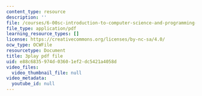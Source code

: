 ```yaml
---
content_type: resource
description: ''
file: /courses/6-00sc-introduction-to-computer-science-and-programming-spring-2011/e88c6835974d03601ef2dc5421a4058d_88fqFjfxgwI.pdf
file_type: application/pdf
learning_resource_types: []
license: https://creativecommons.org/licenses/by-nc-sa/4.0/
ocw_type: OCWFile
resourcetype: Document
title: 3play pdf file
uid: e88c6835-974d-0360-1ef2-dc5421a4058d
video_files:
  video_thumbnail_file: null
video_metadata:
  youtube_id: null
---
```

